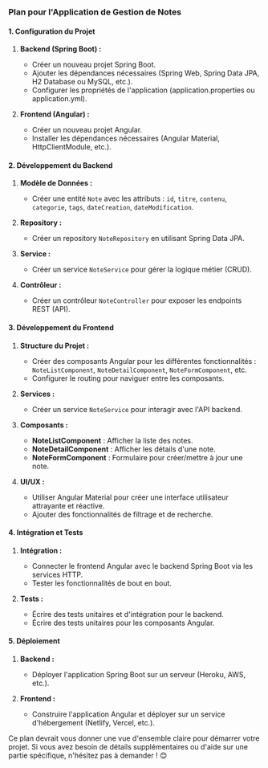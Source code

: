 ### Plan pour l'Application de Gestion de Notes

#### 1. **Configuration du Projet**

1. **Backend (Spring Boot) :**
   - Créer un nouveau projet Spring Boot.
   - Ajouter les dépendances nécessaires (Spring Web, Spring Data JPA, H2 Database ou MySQL, etc.).
   - Configurer les propriétés de l'application (application.properties ou application.yml).

2. **Frontend (Angular) :**
   - Créer un nouveau projet Angular.
   - Installer les dépendances nécessaires (Angular Material, HttpClientModule, etc.).

#### 2. **Développement du Backend**

1. **Modèle de Données :**
   - Créer une entité `Note` avec les attributs : `id`, `titre`, `contenu`, `categorie`, `tags`, `dateCreation`, `dateModification`.

2. **Repository :**
   - Créer un repository `NoteRepository` en utilisant Spring Data JPA.

3. **Service :**
   - Créer un service `NoteService` pour gérer la logique métier (CRUD).

4. **Contrôleur :**
   - Créer un contrôleur `NoteController` pour exposer les endpoints REST (API).

#### 3. **Développement du Frontend**

1. **Structure du Projet :**
   - Créer des composants Angular pour les différentes fonctionnalités : `NoteListComponent`, `NoteDetailComponent`, `NoteFormComponent`, etc.
   - Configurer le routing pour naviguer entre les composants.

2. **Services :**
   - Créer un service `NoteService` pour interagir avec l'API backend.

3. **Composants :**
   - **NoteListComponent** : Afficher la liste des notes.
   - **NoteDetailComponent** : Afficher les détails d'une note.
   - **NoteFormComponent** : Formulaire pour créer/mettre à jour une note.

4. **UI/UX :**
   - Utiliser Angular Material pour créer une interface utilisateur attrayante et réactive.
   - Ajouter des fonctionnalités de filtrage et de recherche.

#### 4. **Intégration et Tests**

1. **Intégration :**
   - Connecter le frontend Angular avec le backend Spring Boot via les services HTTP.
   - Tester les fonctionnalités de bout en bout.

2. **Tests :**
   - Écrire des tests unitaires et d'intégration pour le backend.
   - Écrire des tests unitaires pour les composants Angular.

#### 5. **Déploiement**

1. **Backend :**
   - Déployer l'application Spring Boot sur un serveur (Heroku, AWS, etc.).

2. **Frontend :**
   - Construire l'application Angular et déployer sur un service d'hébergement (Netlify, Vercel, etc.).

Ce plan devrait vous donner une vue d'ensemble claire pour démarrer votre projet. Si vous avez besoin de détails supplémentaires ou d'aide sur une partie spécifique, n'hésitez pas à demander ! 😊